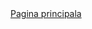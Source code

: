 <html>
<head>
<title>Teste</title>
</head>
<body>
<a href="daiyfu.github.io/info/">Pagina principala</a>
</body>
</html>

